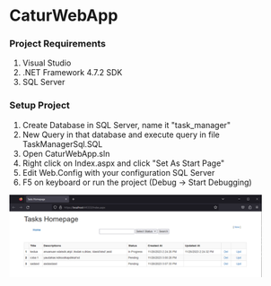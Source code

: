 # CaturWebApp


### Project Requirements
1. Visual Studio
2. .NET Framework 4.7.2 SDK
3. SQL Server

### Setup Project
1. Create Database in SQL Server, name it "task_manager"
2. New Query in that database and execute query in file TaskManagerSql.SQL
3. Open CaturWebApp.sln
4. Right click on Index.aspx and click "Set As Start Page"
5. Edit Web.Config with your configuration SQL Server
6. F5 on keyboard or run the project (Debug -> Start Debugging)

<img src="https://github.com/lolimilkita/CaturWebApp/blob/master/img/test1.PNG" width="450px" height="auto">
